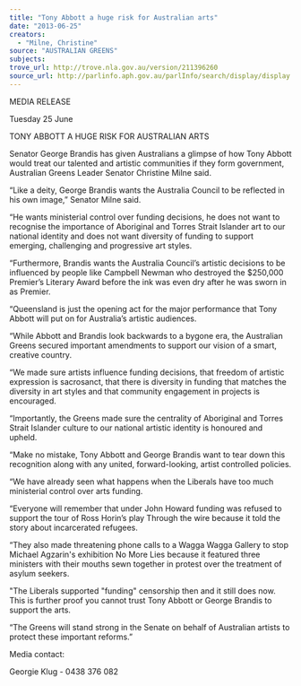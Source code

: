 ```yaml
---
title: "Tony Abbott a huge risk for Australian arts"
date: "2013-06-25"
creators:
  - "Milne, Christine"
source: "AUSTRALIAN GREENS"
subjects:
trove_url: http://trove.nla.gov.au/version/211396260
source_url: http://parlinfo.aph.gov.au/parlInfo/search/display/display.w3p;query=Id%3A%22media/pressrel/2548212%22
---
```


 MEDIA RELEASE 

 Tuesday 25 June   

 TONY ABBOTT A HUGE RISK FOR AUSTRALIAN ARTS    

 Senator George Brandis has given Australians a glimpse of how Tony Abbott would treat our  talented and artistic communities if they form government, Australian Greens Leader Senator  Christine Milne said.    

 “Like a deity, George Brandis wants the Australia Council to be reflected in his own image,”  Senator Milne said.    

 “He wants ministerial control over funding decisions, he does not want to recognise the  importance of Aboriginal and Torres Strait Islander art to our national identity and does not  want diversity of funding to support emerging, challenging and progressive art styles.    

 “Furthermore, Brandis wants the Australia Council’s artistic decisions to be influenced by people  like Campbell Newman who destroyed the $250,000 Premier’s Literary Award before the ink  was even dry after he was sworn in as Premier.     

 “Queensland is just the opening act for the major performance that Tony Abbott will put on for  Australia’s artistic audiences.    

 “While Abbott and Brandis look backwards to a bygone era, the Australian Greens secured  important amendments to support our vision of a smart, creative country.     

 “We made sure artists influence funding decisions, that freedom of artistic expression is  sacrosanct, that there is diversity in funding that matches the diversity in art styles and that  community engagement in projects is encouraged.    

 “Importantly, the Greens made sure the centrality of Aboriginal and Torres Strait Islander  culture to our national artistic identity is honoured and upheld.     

 “Make no mistake, Tony Abbott and George Brandis want to tear down this recognition along  with any united, forward-looking, artist controlled policies.     

 “We have already seen what happens when the Liberals have too much ministerial control over  arts funding.    

 “Everyone will remember that under John Howard funding was refused to support the tour of  Ross Horin’s play Through the wire because it told the story about incarcerated refugees.     

 “They also made threatening phone calls to a Wagga Wagga Gallery to stop Michael Agzarin's  exhibition No More Lies because it featured three ministers with their mouths sewn together in  protest over the treatment of asylum seekers.    

  "The Liberals supported "funding" censorship then and it still does now. This is further proof  you cannot trust Tony Abbott or George Brandis to support the arts.    

 “The Greens will stand strong in the Senate on behalf of Australian artists to protect these  important reforms.”    

 Media contact:   

 Georgie Klug - 0438 376 082   

